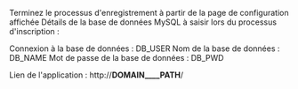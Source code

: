Terminez le processus d'enregistrement à partir de la page de configuration affichée Détails de la base de données MySQL à saisir lors du processus d'inscription :

Connexion à la base de données : DB_USER Nom de la base de données : DB_NAME Mot de passe de la base de données : DB_PWD

Lien de l'application : http://__DOMAIN____PATH__/
